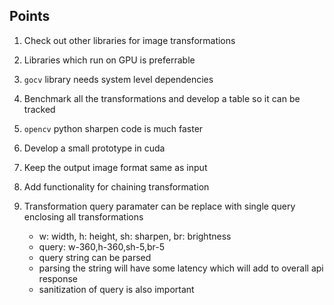 ## Points

1. Check out other libraries for image transformations
1. Libraries which run on GPU is preferrable
1. `gocv` library needs system level dependencies
1. Benchmark all the transformations and develop a table so it can be tracked
1. `opencv` python sharpen code is much faster
1. Develop a small prototype in cuda
1. Keep the output image format same as input
1. Add functionality for chaining transformation
1. Transformation query paramater can be replace with single query enclosing all transformations

   - w: width, h: height, sh: sharpen, br: brightness
   - query: w-360,h-360,sh-5,br-5
   - query string can be parsed
   - parsing the string will have some latency which will add to overall api response
   - sanitization of query is also important
